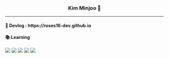 
<div align="center">
  
<!--  <img src="https://github-readme-stats.vercel.app/api/top-langs/?username=roses16-dev&theme=dracula&exclude_repo=Computer-Science-Engineering,clone-web-scrapper&hide=Procfile&layout=compact&langs_count=8" align="right" /> -->
 <div>
  <h3>  Kim Minjoo 🌹</h3>

  <hr> 
  
   
 </div>
</div>

<h4>📌 Devlog : https://roses16-dev.github.io</h4>
<h4>📚 Learning</h4>
<div>
 <img src="https://img.shields.io/badge/-HTML5-%23E34F26?style=flat-square&logo=HTML5&logoColor=white"/>
 <img src="https://img.shields.io/badge/-CSS3-%231572B6?style=flat-square&logo=CSS3&logoColor=white"/>
 <img src="https://img.shields.io/badge/-Javascript-%23F7DF1E?style=flat-square&logo=Javascript&logoColor=black"/>
 <img src="https://img.shields.io/badge/-React-%2361DAFB?style=flat-square&logo=React&logoColor=black"/>
  <img src="https://img.shields.io/badge/-Flutter-%2302569B?style=flat-square&logo=Flutter&logoColor=white"/>
</div>

